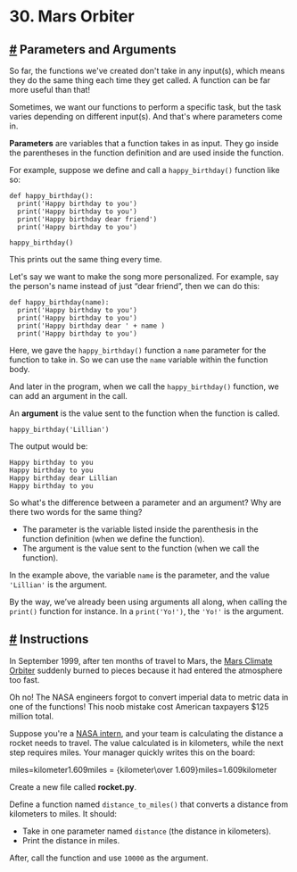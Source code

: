 # 30\. Mars Orbiter

## [#](https://www.codedex.io/python/30-mars-orbiter#parameters-and-arguments) Parameters and Arguments

So far, the functions we've created don't take in any input(s), which means they do the same thing each time they get called. A function can be far more useful than that!

Sometimes, we want our functions to perform a specific task, but the task varies depending on different input(s). And that's where parameters come in.

**Parameters** are variables that a function takes in as input. They go inside the parentheses in the function definition and are used inside the function.

For example, suppose we define and call a `happy_birthday()` function like so:

    def happy_birthday():
      print('Happy birthday to you')
      print('Happy birthday to you')
      print('Happy birthday dear friend')
      print('Happy birthday to you')
    
    happy_birthday()
    

This prints out the same thing every time.

Let's say we want to make the song more personalized. For example, say the person's name instead of just “dear friend”, then we can do this:

    def happy_birthday(name):
      print('Happy birthday to you')
      print('Happy birthday to you')
      print('Happy birthday dear ' + name )
      print('Happy birthday to you')
    

Here, we gave the `happy_birthday()` function a `name` parameter for the function to take in. So we can use the `name` variable within the function body.

And later in the program, when we call the `happy_birthday()` function, we can add an argument in the call.

An **argument** is the value sent to the function when the function is called.

    happy_birthday('Lillian')
    

The output would be:

    Happy birthday to you
    Happy birthday to you
    Happy birthday dear Lillian
    Happy birthday to you
    

So what's the difference between a parameter and an argument? Why are there two words for the same thing?

-   The parameter is the variable listed inside the parenthesis in the function definition (when we define the function).
-   The argument is the value sent to the function (when we call the function).

In the example above, the variable `name` is the parameter, and the value `'Lillian'` is the argument.

By the way, we’ve already been using arguments all along, when calling the `print()` function for instance. In a `print('Yo!')`, the `'Yo!'` is the argument.

## [#](https://www.codedex.io/python/30-mars-orbiter#instructions) Instructions

In September 1999, after ten months of travel to Mars, the [Mars Climate Orbiter](https://en.wikipedia.org/wiki/Mars_Climate_Orbiter) suddenly burned to pieces because it had entered the atmosphere too fast.

Oh no! The NASA engineers forgot to convert imperial data to metric data in one of the functions! This noob mistake cost American taxpayers $125 million total.

Suppose you're a [NASA intern](https://www.codedex.io/blog/a-day-in-the-life-swe-intern-nasa-brandon-lam), and your team is calculating the distance a rocket needs to travel. The value calculated is in kilometers, while the next step requires miles. Your manager quickly writes this on the board:

  

miles\=kilometer1.609miles = {kilometer\\over 1.609}miles\=1.609kilometer​

  

Create a new file called **rocket.py**.

Define a function named `distance_to_miles()` that converts a distance from kilometers to miles. It should:

-   Take in one parameter named `distance` (the distance in kilometers).
-   Print the distance in miles.

After, call the function and use `10000` as the argument.



